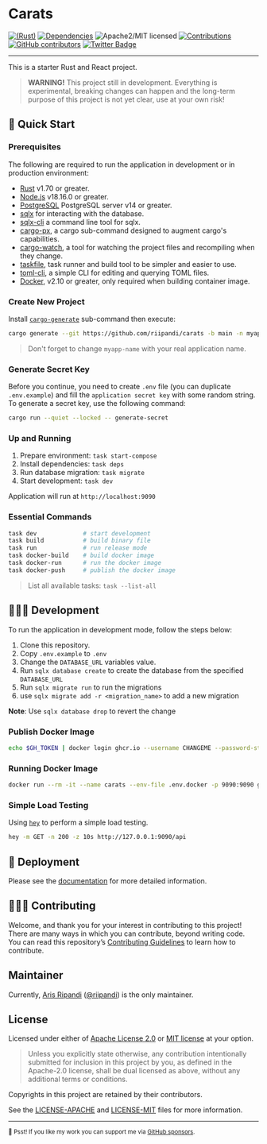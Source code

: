 # Carats

[![(Rust)](https://img.shields.io/badge/rust-v1.70-orange.svg?logo=rust)](https://www.rust-lang.org/)
[![Dependencies](https://deps.rs/repo/github/riipandi/carats/status.svg)](https://deps.rs/repo/github/riipandi/carats)
![Apache2/MIT licensed](https://img.shields.io/badge/license-Apache2.0/MIT-blue.svg)
[![Contributions](https://img.shields.io/badge/Contributions-welcome-blue.svg)](./CODE_OF_CONDUCT.md)
[![GitHub contributors](https://badgers.space/github/contributors/riipandi/carats?color=green&corner_radius=3)](https://github.com/riipandi/carats/graphs/contributors)
[![Twitter Badge](https://badgen.net/badge/icon/Follow%20Twitter?icon=twitter&label&color=blue&labelColor=black)](https://twitter.com/riipandi)

<hr/>

This is a starter Rust and React project.

> **WARNING!** This project still in development.
> Everything is experimental, breaking changes can happen and the long-term purpose of this project is not yet clear, use at your own risk!

## 🏁 Quick Start

### Prerequisites

The following are required to run the application in development or in production environment:

- [Rust](https://www.rust-lang.org/tools/install) v1.70 or greater.
- [Node.js](https://nodejs.org/en/download) v18.16.0 or greater.
- [PostgreSQL](https://www.postgresql.org/download/) PostgreSQL server v14 or greater.
- [sqlx](https://crates.io/crates/sqlx) for interacting with the database.
- [sqlx-cli](https://crates.io/crates/sqlx-cli) a command line tool for sqlx.
- [cargo-px](https://crates.io/crates/cargo-px), a cargo sub-command designed to augment cargo's capabilities.
- [cargo-watch](https://crates.io/crates/cargo-watch), a tool for watching the project files and recompiling when they change.
- [taskfile](https://taskfile.dev/installation/), task runner and build tool to be simpler and easier to use.
- [toml-cli](https://github.com/gnprice/toml-cli), a simple CLI for editing and querying TOML files.
- [Docker](https://docs.docker.com/engine/install), v2.10 or greater, only required when building container image.

### Create New Project

Install [`cargo-generate`](https://crates.io/crates/cargo-generate) sub-command then execute:

```sh
cargo generate --git https://github.com/riipandi/carats -b main -n myapp-name
```

> Don't forget to change `myapp-name` with your real application name.

### Generate Secret Key

Before you continue, you need to create `.env` file (you can duplicate `.env.example`) and
fill the `application secret key` with some random string. To generate a secret key, use
the following command:

```sh
cargo run --quiet --locked -- generate-secret
```

### Up and Running

1. Prepare environment: `task start-compose`
2. Install dependencies: `task deps`
3. Run database migration: `task migrate`
4. Start development: `task dev`

Application will run at `http://localhost:9090`

### Essential Commands

```sh
task dev             # start development
task build           # build binary file
task run             # run release mode
task docker-build    # build docker image
task docker-run      # run the docker image
task docker-push     # publish the docker image
```

> List all available tasks: `task --list-all`

## 🧑🏻‍💻 Development

To run the application in development mode, follow the steps below:

1. Clone this repository.
2. Copy `.env.example` to `.env`
3. Change the `DATABASE_URL` variables value.
4. Run `sqlx database create` to create the database from the specified `DATABASE_URL`
5. Run `sqlx migrate run` to run the migrations
6. use `sqlx migrate add -r <migration_name>` to add a new migration

**Note**: Use `sqlx database drop` to revert the change

### Publish Docker Image

```sh
echo $GH_TOKEN | docker login ghcr.io --username CHANGEME --password-stdin
```

### Running Docker Image

```sh
docker run --rm -it --name carats --env-file .env.docker -p 9090:9090 ghcr.io/riipandi/carats:edge
```

### Simple Load Testing

Using [`hey`](https://github.com/rakyll/hey) to perform a simple load testing.

```sh
hey -m GET -n 200 -z 10s http://127.0.0.1:9090/api
```

## 🚀 Deployment

Please see the [documentation](./DEPLOY.md) for more detailed information.

## 🧑🏻‍💻 Contributing

Welcome, and thank you for your interest in contributing to this project! There are many ways in which you can contribute,
beyond writing code. You can read this repository’s [Contributing Guidelines](./CONTRIBUTING.md) to learn how to contribute.

## Maintainer

Currently, [Aris Ripandi](htps://ripandis.com) ([@riipandi](https://twitter.com/riipandi)) is the only maintainer.

## License

Licensed under either of [Apache License 2.0][license-apache] or [MIT license][license-mit] at your option.

> Unless you explicitly state otherwise, any contribution intentionally submitted for inclusion in this project by you,
> as defined in the Apache-2.0 license, shall be dual licensed as above, without any additional terms or conditions.

Copyrights in this project are retained by their contributors.

See the [LICENSE-APACHE](./LICENSE-APACHE) and [LICENSE-MIT](./LICENSE-MIT) files for more information.

[license-mit]: https://choosealicense.com/licenses/mit/
[license-apache]: https://choosealicense.com/licenses/apache-2.0/

---

<sub>🤫 Psst! If you like my work you can support me via [GitHub sponsors](https://github.com/sponsors/riipandi).</sub>
